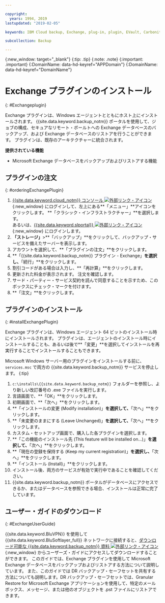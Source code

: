 ```yaml
---

copyright:
  years: 1994, 2019
lastupdated: "2019-02-05"

keywords: IBM Cloud backup, Exchange, plug-in, plugin, EVault, Carbonite

subcollection: Backup

---
```

{:new_window: target="_blank"}
{:tip: .tip}
{:note: .note}
{:important: .important}
{:DomainName: data-hd-keyref="APPDomain"}
{:DomainName: data-hd-keyref="DomainName"}

# Exchange プラグインのインストール
{: #Exchangeplugin}

Exchange プラグインは、Windows エージェントとともにホスト上にインストールされます。 {{site.data.keyword.backup_notm}} ポータルを使用して、ジョブの構成、セキュアなリモート・ボールトへの Exchange データベースのバックアップ、および Exchange データベースのリストアを行うことができます。 プラグインは、既存のアーキテクチャーに統合されます。

**提供されている機能**

- Microsoft Exchange データベースをバックアップおよびリストアする機能

## プラグインの注文
{: #orderingExchangePlugin}

1. [{{site.data.keyword.cloud_notm}} コンソール ![外部リンク・アイコン](../../icons/launch-glyph.svg "外部リンク・アイコン")](https://{DomainName}/){:new_window} にログインして、左上にある**「メニュー」**アイコンをクリックします。 **「クラシック・インフラストラクチャー」**を選択します。<br/>
   あるいは、[{{site.data.keyword.slportal}} ![外部リンク・アイコン](../../icons/launch-glyph.svg "外部リンク・アイコン")](https://control.softlayer.com/){:new_window} にログインします。
2. **「ストレージ」**>**「バックアップ」**をクリックして、バックアップ・サービスを備えたサーバーを表示します。
3. アカウントを選択して、**「プラグインの注文」**をクリックします。
4. **「{{site.data.keyword.backup_notm}} プラグイン - Exchange」**を選択し、**「続行」**をクリックします。
5. 割引コードがある場合は入力し、**「再計算」**をクリックします。
6. 更新された料金が表示されます。 注文を確認します。
7. サード・パーティー・サービス契約を読んで同意することを示すため、このボックスにチェック・マークを付けます。
8. **「注文」**をクリックします。

## プラグインのインストール
{: #installExchangePlugin}

Exchange プラグインは、Windows エージェント 64 ビットのインストール時にインストールされます。 プラグインは、エージェントのインストール時にインストールすることも、あるいは後で**「変更」**を選択してインストールを再実行することでインストールすることもできます。

Microsoft Windows サーバー用のプラグインをインストールする前に、`services.msc` で両方の {{site.data.keyword.backup_notm}} サービスを停止します。
{:tip}

1. `c:\installs\{{site.data.keyword.backup_notm}}` フォルダーを参照し、より新しい改訂番号の .exe ファイルを実行します。
2. 言語画面で、**「OK」**をクリックします。
3. 初期画面で、**「次へ」**をクリックします。
4. **「インストールの変更 (Modify installation)」**を選択して、**「次へ」**をクリックします。
5. **「未変更のままにする (Leave Unchanged)」**を選択して、**「次へ」**をクリックします。
6. カスタム・セットアップ画面で、購入した各プラグインを選択します。
7. **「この機能のインストール先 (This feature will be installed on...)」**を選択して、**「次へ」**をクリックします。
8. **「現在の登録を保持する (Keep my current registration)」**を選択し、**「次へ」**をクリックします。
9. **「インストール (Install)」**をクリックします。
10. インストール後、両方のサービスが有効で実行中であることを確認してください。
11. {{site.data.keyword.backup_notm}} ポータルがデータベースにアクセスできるか、またはデータベースを参照できる場合、インストールは正常に完了しています。

## ユーザー・ガイドのダウンロード
{: #ExchangeUserGuide}

{{site.data.keyword.BluVPN}} を使用して {{site.data.keyword.BluSoftlayer_full}} ネットワークに接続すると、[ダウンロード可能な {{site.data.keyword.backup_notm}} 資料 ![外部リンク・アイコン](../../icons/launch-glyph.svg "外部リンク・アイコン")](http://downloads.service.softlayer.com/evault/Documentation/){:new_window} からユーザーズ・ガイドにアクセスしてダウンロードすることができます。 このガイドでは、Exchange プラグインを使用して Microsoft Exchange データベースをバックアップおよびリストアする方法について説明しています。 また、このガイドでは DR バックアップ・セーフセットを共有する方法についても説明します。DR バックアップ・セーフセットでは、Granular Restore for Microsoft Exchange アプリケーションを使用して、特定のメールボックス、メッセージ、または他のオブジェクトを .pst ファイルにリストアできます。
